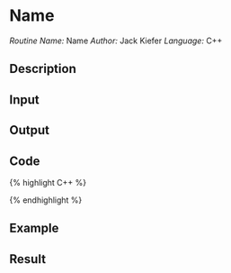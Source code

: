 # Name
*Routine Name:* Name
*Author:* Jack Kiefer
*Language:* C++

## Description

## Input

## Output 


## Code

{% highlight C++ %}

{% endhighlight %}


## Example

## Result
